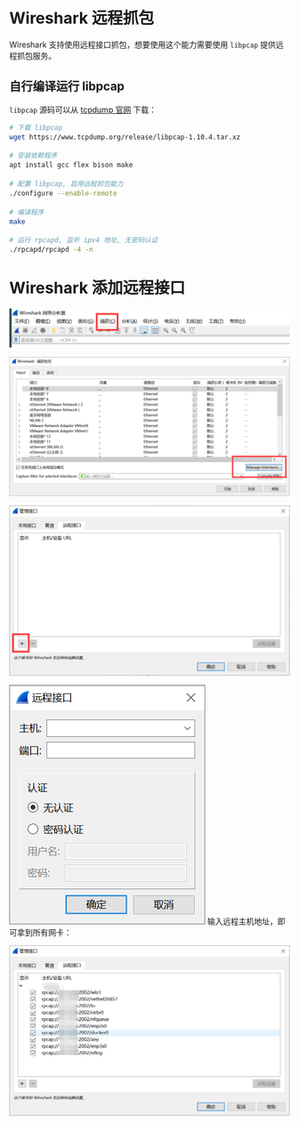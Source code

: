 # Wireshark 远程抓包 

Wireshark 支持使用远程接口抓包，想要使用这个能力需要使用 `libpcap` 提供远程抓包服务。

## 自行编译运行 libpcap

`libpcap` 源码可以从  [tcpdump 官网](https://www.tcpdump.org/index.html)  下载：

```bash
# 下载 libpcap
wget https://www.tcpdump.org/release/libpcap-1.10.4.tar.xz

# 安装依赖程序
apt install gcc flex bison make 

# 配置 libpcap, 启用远程抓包能力
./configure --enable-remote

# 编译程序
make

# 运行 rpcapd, 监听 ipv4 地址, 无密码认证
./rpcapd/rpcapd -4 -n     
```

# Wireshark 添加远程接口

![image.png](https://raw.githubusercontent.com/wlynxg/pic/main/2025/06/01/20250601-141548.png)

![image.png](https://raw.githubusercontent.com/wlynxg/pic/main/2025/06/01/20250601-141558.png)

![image.png](https://raw.githubusercontent.com/wlynxg/pic/main/2025/06/01/20250601-141610.png)

![image.png](https://raw.githubusercontent.com/wlynxg/pic/main/2025/06/01/20250601-141623.png)
输入远程主机地址，即可拿到所有网卡：

![image.png](https://raw.githubusercontent.com/wlynxg/pic/main/2025/06/01/20250601-141635.png)
